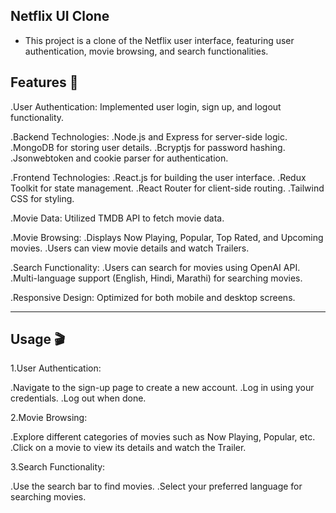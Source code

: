 
## Netflix UI Clone

- This project is a clone of the Netflix user interface, featuring user authentication, movie browsing, and search functionalities.

## Features 🚀
.User Authentication: Implemented user login, sign up, and logout functionality.

.Backend Technologies:
  .Node.js and Express for server-side logic.
  .MongoDB for storing user details.
  .Bcryptjs for password hashing.
  .Jsonwebtoken and cookie parser for authentication.

.Frontend Technologies:
  .React.js for building the user interface.
  .Redux Toolkit for state management.
  .React Router for client-side routing.
  .Tailwind CSS for styling.

.Movie Data: Utilized TMDB API to fetch movie data.

.Movie Browsing:
  .Displays Now Playing, Popular, Top Rated, and Upcoming movies.
  .Users can view movie details and watch Trailers.

.Search Functionality:
  .Users can search for movies using OpenAI API.
  .Multi-language support (English, Hindi, Marathi) for searching movies.

.Responsive Design: Optimized for both mobile and desktop screens.

________________________________________________________________________________________________________

## Usage 🎬

1.User Authentication:

 .Navigate to the sign-up page to create a new account.
 .Log in using your credentials.
 .Log out when done.

2.Movie Browsing:

 .Explore different categories of movies such as Now Playing, Popular, etc.
 .Click on a movie to view its details and watch the Trailer.

3.Search Functionality:

 .Use the search bar to find movies.
 .Select your preferred language for searching movies.

